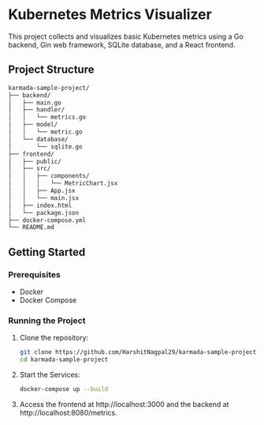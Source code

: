 # Kubernetes Metrics Visualizer

This project collects and visualizes basic Kubernetes metrics using a Go backend, Gin web framework, SQLite database, and a React frontend.

## Project Structure
```bash
karmada-sample-project/
├── backend/
│   ├── main.go
│   ├── handler/
│   │   └── metrics.go
│   ├── model/
│   │   └── metric.go
│   └── database/
│       └── sqlite.go
├── frontend/
│   ├── public/
│   ├── src/
│   │   ├── components/
│   │   │   └── MetricChart.jsx
│   │   ├── App.jsx
│   │   └── main.jsx
│   ├── index.html
│   └── package.json
├── docker-compose.yml
└── README.md

```

## Getting Started

### Prerequisites

- Docker
- Docker Compose

### Running the Project

1. Clone the repository:
   ```bash
   git clone https://github.com/HarshitNagpal29/karmada-sample-project.git
   cd karmada-sample-project

2. Start the Services:
   ```bash
   docker-compose up --build

3. Access the frontend at http://localhost:3000 and the backend at http://localhost:8080/metrics.
